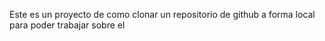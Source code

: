 Este es un proyecto de como clonar un repositorio de github a forma local para poder trabajar sobre el 